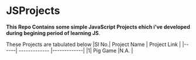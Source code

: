 # JSProjects
__This Repo Contains some simple JavaScript Projects ehich i've developed during begining period of learning JS__.

These Projects are tabulated below
|Sl No.| Project Name  | Project Link  |
|------| ------------- |-------------|
|1| Pig Game  |N.A.  |
